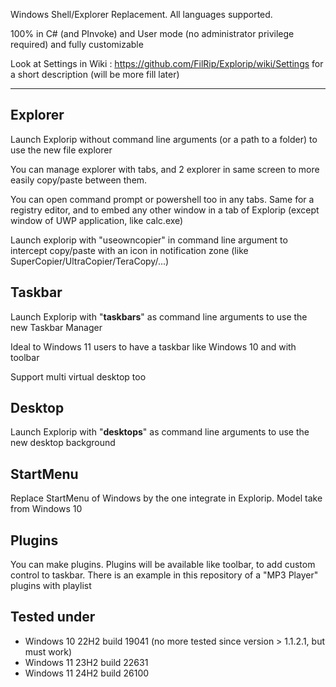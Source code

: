 Windows Shell/Explorer Replacement. All languages supported.

100% in C# (and PInvoke) and User mode (no administrator privilege required) and fully customizable

Look at Settings in Wiki : https://github.com/FilRip/Explorip/wiki/Settings for a short description (will be more fill later)

------------

Explorer
--------
Launch Explorip without command line arguments (or a path to a folder) to use the new file explorer

You can manage explorer with tabs, and 2 explorer in same screen to more easily copy/paste between them.

You can open command prompt or powershell too in any tabs. Same for a registry editor, and to embed any other window in a tab of Explorip (except window of UWP application, like calc.exe)

Launch explorip with "useowncopier" in command line argument to intercept copy/paste with an icon in notification zone (like SuperCopier/UltraCopier/TeraCopy/...)



Taskbar
-------
Launch Explorip with "<b>taskbars</b>" as command line arguments to use the new Taskbar Manager

Ideal to Windows 11 users to have a taskbar like Windows 10 and with toolbar

Support multi virtual desktop too



Desktop
-------
Launch Explorip with "<b>desktops</b>" as command line arguments to use the new desktop background



StartMenu
---------
Replace StartMenu of Windows by the one integrate in Explorip. Model take from Windows 10



Plugins
-------
You can make plugins. Plugins will be available like toolbar, to add custom control to taskbar. There is an example in this repository of a "MP3 Player" plugins with playlist



Tested under
------------
- Windows 10 22H2 build 19041 (no more tested since version > 1.1.2.1, but must work)
- Windows 11 23H2 build 22631
- Windows 11 24H2 build 26100
